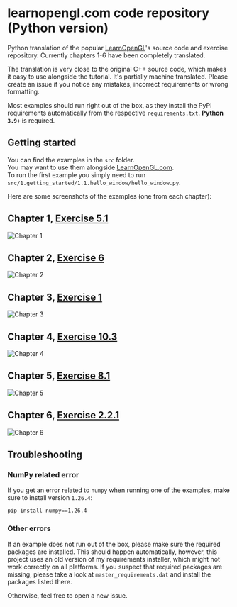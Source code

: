 # learnopengl.com code repository (Python version)
Python translation of the popular [LearnOpenGL](https://learnopengl.com)'s source code and exercise repository.
Currently chapters 1-6 have been completely translated.

The translation is very close to the original C++ source code, which makes it easy to use alongside the tutorial.
It's partially machine translated. Please create an issue if you notice any mistakes, incorrect requirements or wrong formatting.

Most examples should run right out of the box, as they install the PyPI requirements automatically from the respective `requirements.txt`.
**Python `3.9+`** is required.

## Getting started
You can find the examples in the `src` folder.  
You may want to use them alongside [LearnOpenGL.com](https://learnopengl.com).  
To run the first example you simply need to run `src/1.getting_started/1.1.hello_window/hello_window.py`.

Here are some screenshots of the examples (one from each chapter):  
## Chapter 1, [Exercise 5.1](https://github.com/Zuzu-Typ/LearnOpenGL-Python/tree/master/src/1.getting_started/5.1.transformations)
![Chapter 1](screenshots/1.5.1.png)
## Chapter 2, [Exercise 6](https://github.com/Zuzu-Typ/LearnOpenGL-Python/tree/master/src/2.lighting/6.multiple_lights)
![Chapter 2](screenshots/2.6.png)
## Chapter 3, [Exercise 1](https://github.com/Zuzu-Typ/LearnOpenGL-Python/tree/master/src/3.model_loading/1.model_loading)
![Chapter 3](screenshots/3.1.png)
## Chapter 4, [Exercise 10.3](https://github.com/Zuzu-Typ/LearnOpenGL-Python/tree/master/src/4.advanced_opengl/10.3.asteroids_instanced)
![Chapter 4](screenshots/4.10.3.png)
## Chapter 5, [Exercise 8.1](https://github.com/Zuzu-Typ/LearnOpenGL-Python/tree/master/src/5.advanced_lighting/8.1.deferred_shading)
![Chapter 5](screenshots/5.8.1.png)
## Chapter 6, [Exercise 2.2.1](https://github.com/Zuzu-Typ/LearnOpenGL-Python/tree/master/src/6.pbr/2.2.1.ibl_specular)
![Chapter 6](screenshots/6.2.2.1.png)

## Troubleshooting
### NumPy related error
If you get an error related to `numpy` when running one of the examples, make sure to install version `1.26.4`:
```
pip install numpy==1.26.4
```

### Other errors
If an example does not run out of the box, please make sure the required packages are installed. This should happen automatically,
however, this project uses an old version of my requirements installer, which might not work correctly on all platforms.
If you suspect that required packages are missing, please take a look at `master_requirements.dat` and install the packages listed there.

Otherwise, feel free to open a new issue.
